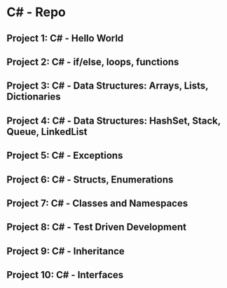 # C# - Repo

## Project 1: C# - Hello World
## Project 2: C# - if/else, loops, functions
## Project 3: C# - Data Structures: Arrays, Lists, Dictionaries
## Project 4: C# - Data Structures: HashSet, Stack, Queue, LinkedList
## Project 5: C# - Exceptions
## Project 6: C# - Structs, Enumerations
## Project 7: C# - Classes and Namespaces
## Project 8: C# - Test Driven Development
## Project 9: C# - Inheritance
## Project 10: C# - Interfaces